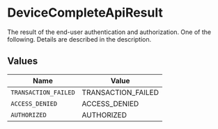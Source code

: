 # DeviceCompleteApiResult

The result of the end-user authentication and authorization. One of the following. Details are
described in the description.



## Values

| Name                 | Value                |
| -------------------- | -------------------- |
| `TRANSACTION_FAILED` | TRANSACTION_FAILED   |
| `ACCESS_DENIED`      | ACCESS_DENIED        |
| `AUTHORIZED`         | AUTHORIZED           |